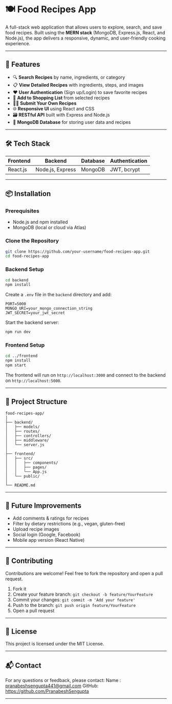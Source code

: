 
# 🍽️ Food Recipes App

A full-stack web application that allows users to explore, search, and save food recipes. Built using the **MERN stack** (MongoDB, Express.js, React, and Node.js), the app delivers a responsive, dynamic, and user-friendly cooking experience.

---

## 🔧 Features

* 🔍 **Search Recipes** by name, ingredients, or category
* 📋 **View Detailed Recipes** with ingredients, steps, and images
* ❤️ **User Authentication** (Sign up/Login) to save favorite recipes
* 🛒 **Add to Shopping List** from selected recipes
* 🧑‍🍳 **Submit Your Own Recipes**
* 🌐 **Responsive UI** using React and CSS
* 🗃️ **RESTful API** built with Express and Node.js
* 🧾 **MongoDB Database** for storing user data and recipes

---

## 🛠️ Tech Stack

| Frontend | Backend          | Database | Authentication |
| -------- | ---------------- | -------- | -------------- |
| React.js | Node.js, Express | MongoDB  | JWT, bcrypt    |

---

## 📦 Installation

### Prerequisites

* Node.js and npm installed
* MongoDB (local or cloud via Atlas)

### Clone the Repository

```bash
git clone https://github.com/your-username/food-recipes-app.git
cd food-recipes-app
```

### Backend Setup

```bash
cd backend
npm install
```

Create a `.env` file in the `backend` directory and add:

```
PORT=5000
MONGO_URI=your_mongo_connection_string
JWT_SECRET=your_jwt_secret
```

Start the backend server:

```bash
npm run dev
```

### Frontend Setup

```bash
cd ../frontend
npm install
npm start
```

The frontend will run on `http://localhost:3000` and connect to the backend on `http://localhost:5000`.

---

## 📁 Project Structure

```
food-recipes-app/
│
├── backend/
│   ├── models/
│   ├── routes/
│   ├── controllers/
│   ├── middleware/
│   └── server.js
│
├── frontend/
│   ├── src/
│   │   ├── components/
│   │   ├── pages/
│   │   └── App.js
│   └── public/
│
└── README.md
```

---

## 🚀 Future Improvements

* Add comments & ratings for recipes
* Filter by dietary restrictions (e.g., vegan, gluten-free)
* Upload recipe images
* Social login (Google, Facebook)
* Mobile app version (React Native)

---

## 🤝 Contributing

Contributions are welcome! Feel free to fork the repository and open a pull request.

1. Fork it
2. Create your feature branch: `git checkout -b feature/YourFeature`
3. Commit your changes: `git commit -m 'Add your feature'`
4. Push to the branch: `git push origin feature/YourFeature`
5. Open a pull request

---

## 📄 License

This project is licensed under the MIT License.

---

## 📬 Contact

For any questions or feedback, please contact:
Name  : pranabeshsengupta441@gmail.com
GitHub: https://github.com/PranabeshSengupta

---

